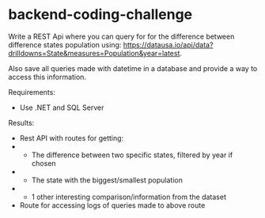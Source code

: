 # backend-coding-challenge

Write a REST Api where you can query for for the difference between difference states population using: https://datausa.io/api/data?drilldowns=State&measures=Population&year=latest.

Also save all queries made with datetime in a database and provide a way to access this information.

Requirements:
- Use .NET and SQL Server



Results:
- Rest API with routes for getting:
- - The difference between two specific states, filtered by year if chosen
- - The state with the biggest/smallest population
- - 1 other interesting comparison/information from the dataset 
- Route for accessing logs of queries made to above route


